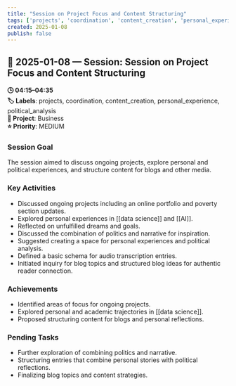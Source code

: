 ```yaml
---
title: "Session on Project Focus and Content Structuring"
tags: ['projects', 'coordination', 'content_creation', 'personal_experience', 'political_analysis']
created: 2025-01-08
publish: false
---
```


## 📅 2025-01-08 — Session: Session on Project Focus and Content Structuring

**🕒 04:15–04:35**  
**🏷️ Labels**: projects, coordination, content_creation, personal_experience, political_analysis  
**📂 Project**: Business  
**⭐ Priority**: MEDIUM  


### Session Goal
The session aimed to discuss ongoing projects, explore personal and political experiences, and structure content for blogs and other media.

### Key Activities
- Discussed ongoing projects including an online portfolio and poverty section updates.
- Explored personal experiences in [[data science]] and [[AI]].
- Reflected on unfulfilled dreams and goals.
- Discussed the combination of politics and narrative for inspiration.
- Suggested creating a space for personal experiences and political analysis.
- Defined a basic schema for audio transcription entries.
- Initiated inquiry for blog topics and structured blog ideas for authentic reader connection.

### Achievements
- Identified areas of focus for ongoing projects.
- Explored personal and academic trajectories in [[data science]].
- Proposed structuring content for blogs and personal reflections.

### Pending Tasks
- Further exploration of combining politics and narrative.
- Structuring entries that combine personal stories with political reflections.
- Finalizing blog topics and content strategies.
